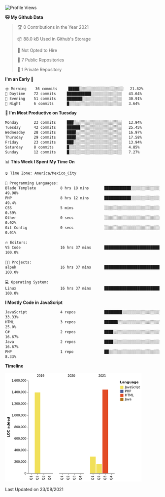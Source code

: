 <!--START_SECTION:waka-->
![Profile Views](http://img.shields.io/badge/Profile%20Views-32-blue)

**🐱 My Github Data** 

> 🏆 0 Contributions in the Year 2021
 > 
> 📦 88.0 kB Used in Github's Storage 
 > 
> 🚫 Not Opted to Hire
 > 
> 📜 7 Public Repositories 
 > 
> 🔑 1 Private Repository 
 > 
**I'm an Early 🐤** 

```text
🌞 Morning    36 commits     █████░░░░░░░░░░░░░░░░░░░░   21.82% 
🌆 Daytime    72 commits     ███████████░░░░░░░░░░░░░░   43.64% 
🌃 Evening    51 commits     ███████░░░░░░░░░░░░░░░░░░   30.91% 
🌙 Night      6 commits      █░░░░░░░░░░░░░░░░░░░░░░░░   3.64%

```
📅 **I'm Most Productive on Tuesday** 

```text
Monday       23 commits     ███░░░░░░░░░░░░░░░░░░░░░░   13.94% 
Tuesday      42 commits     ██████░░░░░░░░░░░░░░░░░░░   25.45% 
Wednesday    28 commits     ████░░░░░░░░░░░░░░░░░░░░░   16.97% 
Thursday     29 commits     ████░░░░░░░░░░░░░░░░░░░░░   17.58% 
Friday       23 commits     ███░░░░░░░░░░░░░░░░░░░░░░   13.94% 
Saturday     8 commits      █░░░░░░░░░░░░░░░░░░░░░░░░   4.85% 
Sunday       12 commits     █░░░░░░░░░░░░░░░░░░░░░░░░   7.27%

```


📊 **This Week I Spent My Time On** 

```text
⌚︎ Time Zone: America/Mexico_City

💬 Programming Languages: 
Blade Template           8 hrs 18 mins       ████████████░░░░░░░░░░░░░   49.98% 
PHP                      8 hrs 12 mins       ████████████░░░░░░░░░░░░░   49.4% 
CSS                      5 mins              ░░░░░░░░░░░░░░░░░░░░░░░░░   0.59% 
Other                    0 secs              ░░░░░░░░░░░░░░░░░░░░░░░░░   0.02% 
Git Config               0 secs              ░░░░░░░░░░░░░░░░░░░░░░░░░   0.01%

🔥 Editors: 
VS Code                  16 hrs 37 mins      █████████████████████████   100.0%

🐱‍💻 Projects: 
alpek                    16 hrs 37 mins      █████████████████████████   100.0%

💻 Operating System: 
Linux                    16 hrs 37 mins      █████████████████████████   100.0%

```

**I Mostly Code in JavaScript** 

```text
JavaScript               4 repos             ████████░░░░░░░░░░░░░░░░░   33.33% 
HTML                     3 repos             ██████░░░░░░░░░░░░░░░░░░░   25.0% 
C#                       2 repos             ████░░░░░░░░░░░░░░░░░░░░░   16.67% 
Java                     2 repos             ████░░░░░░░░░░░░░░░░░░░░░   16.67% 
PHP                      1 repo              ██░░░░░░░░░░░░░░░░░░░░░░░   8.33%

```


**Timeline**

![Chart not found](https://raw.githubusercontent.com/JorgeGinez/JorgeGinez/main/charts/bar_graph.png) 


 Last Updated on 23/08/2021
<!--END_SECTION:waka-->
